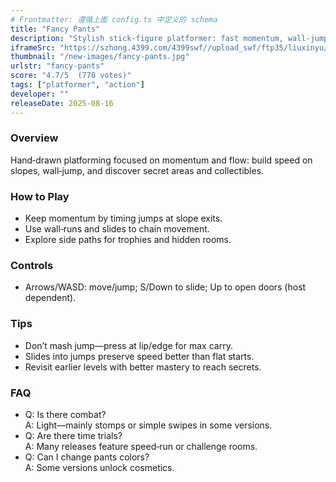 ```yaml
---
# Frontmatter: 遵循上面 config.ts 中定义的 schema
title: "Fancy Pants"
description: "Stylish stick‑figure platformer: fast momentum, wall‑jumps, and flowy parkour across hand‑drawn levels and secret rooms."
iframeSrc: "https://szhong.4399.com/4399swf//upload_swf/ftp35/liuxinyu/20210305/jj8/index.html"
thumbnail: "/new-images/fancy-pants.jpg"
urlstr: "fancy-pants"
score: "4.7/5  (778 votes)"
tags: ["platformer", "action"]
developer: ""
releaseDate: 2025-08-16
---
```




### Overview
Hand‑drawn platforming focused on momentum and flow: build speed on slopes, wall‑jump, and discover secret areas and collectibles.

### How to Play
- Keep momentum by timing jumps at slope exits.
- Use wall‑runs and slides to chain movement.
- Explore side paths for trophies and hidden rooms.

### Controls
- Arrows/WASD: move/jump; S/Down to slide; Up to open doors (host dependent).

### Tips
- Don’t mash jump—press at lip/edge for max carry.
- Slides into jumps preserve speed better than flat starts.
- Revisit earlier levels with better mastery to reach secrets.

### FAQ
- Q: Is there combat?  
  A: Light—mainly stomps or simple swipes in some versions.
- Q: Are there time trials?  
  A: Many releases feature speed‑run or challenge rooms.
- Q: Can I change pants colors?  
  A: Some versions unlock cosmetics.

